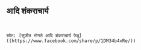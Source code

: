 ## आदि शंकराचार्य

```


स्रोत: [सुजीत भोगले आदि शंकराचार्य फेबु]((https://www.facebook.com/share/p/1DM34b4xRe/))

```
